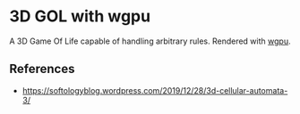 # 3D GOL with wgpu

A 3D Game Of Life capable of handling arbitrary rules. Rendered with [wgpu](https://wgpu.rs/).

## References

- https://softologyblog.wordpress.com/2019/12/28/3d-cellular-automata-3/